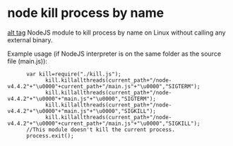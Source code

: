 # node kill process by name
[alt tag](https://img.shields.io/badge/build-passing-brightgreen.svg)
NodeJS module to kill process by name on Linux without calling any external binary.

Example usage (if NodeJS interpreter is on the same folder as the source file (main.js)):
```javascript!
      var kill=require("./kill.js");
			kill.killallthreads(current_path+"/node-v4.4.2"+"\u0000"+current_path+"/main.js"+"\u0000","SIGTERM");
			kill.killallthreads(current_path+"/node-v4.4.2"+"\u0000"+"main.js"+"\u0000","SIGTERM");
			kill.killallthreads(current_path+"/node-v4.4.2"+"\u0000"+"main.js"+"\u0000","SIGKILL");
			kill.killallthreads(current_path+"/node-v4.4.2"+"\u0000"+current_path+"/main.js"+"\u0000","SIGKILL");
      //This module doesn't kill the current process.
      process.exit();

